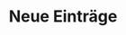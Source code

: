 ---
layout: home
title: Neue Einträge
description: "Maximilian Helds Internetseite"
tags:
- maximilian held
- bremen
- germany
- taxation
- deliberative democracy
lang: de
trans: /
image:
  feature: http://lh6.googleusercontent.com/-cv6nZs5LeL92qYzip1vJJ_LibsUWMODD837PetY1egp=w884-h143-no
  caption: Schröder Obstplantagen
  captionlink: http://www.schroeder-baumschulen.de/
  credit:
  creditlink:
  location: Thedinghausen
  locationlink:
---